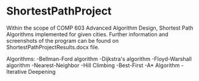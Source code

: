 # ShortestPathProject


Within the scope of COMP 603  Advanced Algorithm Design, Shortest Path Algorithms implemented for given cities. Further information and screenshots of the program can be found on ShortestPathProjectResults.docx file.

Algorithms:
-Bellman-Ford algorithm
-Dijkstra's algorithm
-Floyd-Warshall algorithm
-Nearest-Neighbor
-Hill Climbing
-Best-First
-A* Algorithm
-Iterative Deepening

